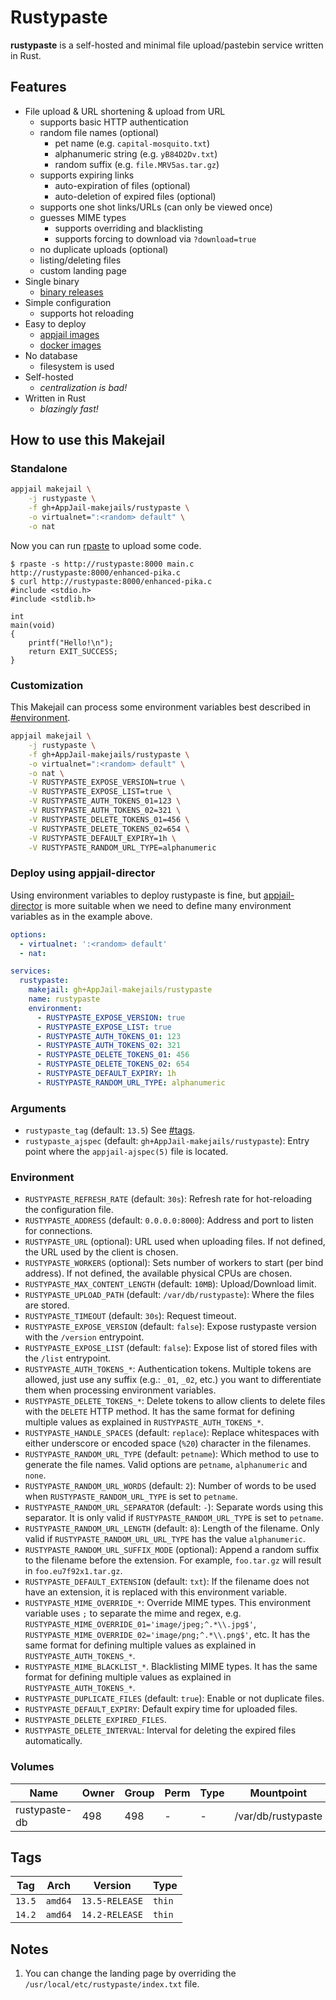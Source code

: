 # Rustypaste

**rustypaste** is a self-hosted and minimal file upload/pastebin service written in Rust.

## Features

- File upload & URL shortening & upload from URL
  - supports basic HTTP authentication
  - random file names (optional)
    - pet name (e.g. `capital-mosquito.txt`)
    - alphanumeric string (e.g. `yB84D2Dv.txt`)
    - random suffix (e.g. `file.MRV5as.tar.gz`)
  - supports expiring links
    - auto-expiration of files (optional)
    - auto-deletion of expired files (optional)
  - supports one shot links/URLs (can only be viewed once)
  - guesses MIME types
    - supports overriding and blacklisting
    - supports forcing to download via `?download=true`
  - no duplicate uploads (optional)
  - listing/deleting files
  - custom landing page
- Single binary
  - [binary releases](https://github.com/orhun/rustypaste/releases)
- Simple configuration
  - supports hot reloading
- Easy to deploy
  - [appjail images](https://github.com/AppJail-makejails/rustypaste)
  - [docker images](https://hub.docker.com/r/orhunp/rustypaste)
- No database
  - filesystem is used
- Self-hosted
  - *centralization is bad!*
- Written in Rust
  - *blazingly fast!*
  
## How to use this Makejail

### Standalone

```sh
appjail makejail \
    -j rustypaste \
    -f gh+AppJail-makejails/rustypaste \
    -o virtualnet=":<random> default" \
    -o nat
```

Now you can run [rpaste](https://github.com/orhun/rustypaste-cli) to upload some code.

```
$ rpaste -s http://rustypaste:8000 main.c
http://rustypaste:8000/enhanced-pika.c
$ curl http://rustypaste:8000/enhanced-pika.c
#include <stdio.h>
#include <stdlib.h>

int
main(void)
{
    printf("Hello!\n");
    return EXIT_SUCCESS;
}
```

### Customization

This Makejail can process some environment variables best described in [#environment](#environment).

```sh
appjail makejail \
    -j rustypaste \
    -f gh+AppJail-makejails/rustypaste \
    -o virtualnet=":<random> default" \
    -o nat \
    -V RUSTYPASTE_EXPOSE_VERSION=true \
    -V RUSTYPASTE_EXPOSE_LIST=true \
    -V RUSTYPASTE_AUTH_TOKENS_01=123 \
    -V RUSTYPASTE_AUTH_TOKENS_02=321 \
    -V RUSTYPASTE_DELETE_TOKENS_01=456 \
    -V RUSTYPASTE_DELETE_TOKENS_02=654 \
    -V RUSTYPASTE_DEFAULT_EXPIRY=1h \
    -V RUSTYPASTE_RANDOM_URL_TYPE=alphanumeric
```

### Deploy using appjail-director

Using environment variables to deploy rustypaste is fine, but [appjail-director](https://github.com/DtxdF/director) is more suitable when we need to define many environment variables as in the example above.

```yaml
options:
  - virtualnet: ':<random> default'
  - nat:

services:
  rustypaste:
    makejail: gh+AppJail-makejails/rustypaste
    name: rustypaste
    environment:
      - RUSTYPASTE_EXPOSE_VERSION: true
      - RUSTYPASTE_EXPOSE_LIST: true
      - RUSTYPASTE_AUTH_TOKENS_01: 123
      - RUSTYPASTE_AUTH_TOKENS_02: 321
      - RUSTYPASTE_DELETE_TOKENS_01: 456
      - RUSTYPASTE_DELETE_TOKENS_02: 654
      - RUSTYPASTE_DEFAULT_EXPIRY: 1h
      - RUSTYPASTE_RANDOM_URL_TYPE: alphanumeric
```

### Arguments

* `rustypaste_tag` (default: `13.5`) See [#tags](#tags).
* `rustypaste_ajspec` (default: `gh+AppJail-makejails/rustypaste`): Entry point where the `appjail-ajspec(5)` file is located.

### Environment

* `RUSTYPASTE_REFRESH_RATE` (default: `30s`): Refresh rate for hot-reloading the configuration file.
* `RUSTYPASTE_ADDRESS` (default: `0.0.0.0:8000`): Address and port to listen for connections.
* `RUSTYPASTE_URL` (optional): URL used when uploading files. If not defined, the URL used by the client is chosen.
* `RUSTYPASTE_WORKERS` (optional): Sets number of workers to start (per bind address). If not defined, the available physical CPUs are chosen.
* `RUSTYPASTE_MAX_CONTENT_LENGTH` (default: `10MB`): Upload/Download limit.
* `RUSTYPASTE_UPLOAD_PATH` (default: `/var/db/rustypaste`): Where the files are stored.
* `RUSTYPASTE_TIMEOUT` (default: `30s`): Request timeout.
* `RUSTYPASTE_EXPOSE_VERSION` (default: `false`): Expose rustypaste version with the `/version` entrypoint.
* `RUSTYPASTE_EXPOSE_LIST` (default: `false`): Expose list of stored files with the `/list` entrypoint.
* `RUSTYPASTE_AUTH_TOKENS_*`: Authentication tokens. Multiple tokens are allowed, just use any suffix (e.g.: `_01`, `_02`, etc.) you want to differentiate them when processing environment variables.
* `RUSTYPASTE_DELETE_TOKENS_*`: Delete tokens to allow clients to delete files with the `DELETE` HTTP method. It has the same format for defining multiple values as explained in `RUSTYPASTE_AUTH_TOKENS_*`.
* `RUSTYPASTE_HANDLE_SPACES` (default: `replace`): Replace whitespaces with either underscore or encoded space (`%20`) character in the filenames.
* `RUSTYPASTE_RANDOM_URL_TYPE` (default: `petname`): Which method to use to generate the file names. Valid options are `petname`, `alphanumeric` and `none`.
* `RUSTYPASTE_RANDOM_URL_WORDS` (default: `2`): Number of words to be used when `RUSTYPASTE_RANDOM_URL_TYPE` is set to `petname`.
* `RUSTYPASTE_RANDOM_URL_SEPARATOR` (default: `-`): Separate words using this separator. It is only valid if `RUSTYPASTE_RANDOM_URL_TYPE` is set to `petname`.
* `RUSTYPASTE_RANDOM_URL_LENGTH` (default: `8`): Length of the filename. Only valid if `RUSTYPASTE_RANDOM_URL_URL_TYPE` has the value `alphanumeric`.
* `RUSTYPASTE_RANDOM_URL_SUFFIX_MODE` (optional): Append a random suffix to the filename before the extension. For example, `foo.tar.gz` will result in `foo.eu7f92x1.tar.gz`.
* `RUSTYPASTE_DEFAULT_EXTENSION` (default: `txt`): If the filename does not have an extension, it is replaced with this environment variable.
* `RUSTYPASTE_MIME_OVERRIDE_*`: Override MIME types. This environment variable uses `;` to separate the mime and regex, e.g. `RUSTYPASTE_MIME_OVERRIDE_01='image/jpeg;^.*\\.jpg$'`, `RUSTYPASTE_MIME_OVERRIDE_02='image/png;^.*\\.png$'`, etc. It has the same format for defining multiple values as explained in `RUSTYPASTE_AUTH_TOKENS_*`.
* `RUSTYPASTE_MIME_BLACKLIST_*`. Blacklisting MIME types. It has the same format for defining multiple values as explained in `RUSTYPASTE_AUTH_TOKENS_*`.
* `RUSTYPASTE_DUPLICATE_FILES` (default: `true`): Enable or not duplicate files.
* `RUSTYPASTE_DEFAULT_EXPIRY`: Default expiry time for uploaded files.
* `RUSTYPASTE_DELETE_EXPIRED_FILES`.
* `RUSTYPASTE_DELETE_INTERVAL`: Interval for deleting the expired files automatically.

### Volumes

| Name           | Owner | Group | Perm | Type | Mountpoint          |
| -------------- | ----- | ----- | ---- | ---- | ------------------- |
| rustypaste-db  | 498   | 498   |  -   |  -   | /var/db/rustypaste  |

## Tags
  
| Tag      | Arch    | Version        | Type   |
| -------- | ------- | -------------- | ------ |
| `13.5`   | `amd64` | `13.5-RELEASE` | `thin` |
| `14.2`   | `amd64` | `14.2-RELEASE` | `thin` |

## Notes

1. You can change the landing page by overriding the `/usr/local/etc/rustypaste/index.txt` file.
